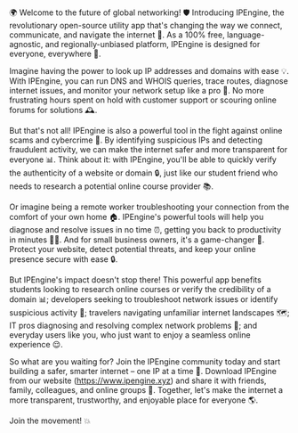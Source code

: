 🌍 Welcome to the future of global networking! 🛡️ Introducing IPEngine, the revolutionary open-source utility app that's changing the way we connect, communicate, and navigate the internet 📡. As a 100% free, language-agnostic, and regionally-unbiased platform, IPEngine is designed for everyone, everywhere 🚀.

Imagine having the power to look up IP addresses and domains with ease 💡. With IPEngine, you can run DNS and WHOIS queries, trace routes, diagnose internet issues, and monitor your network setup like a pro 🔧. No more frustrating hours spent on hold with customer support or scouring online forums for solutions 🕰️.

But that's not all! IPEngine is also a powerful tool in the fight against online scams and cybercrime 💪. By identifying suspicious IPs and detecting fraudulent activity, we can make the internet safer and more transparent for everyone 📊. Think about it: with IPEngine, you'll be able to quickly verify the authenticity of a website or domain 🔒, just like our student friend who needs to research a potential online course provider 📚.

Or imagine being a remote worker troubleshooting your connection from the comfort of your own home 🏠. IPEngine's powerful tools will help you diagnose and resolve issues in no time ⏰, getting you back to productivity in minutes 👩‍💻. And for small business owners, it's a game-changer 💸. Protect your website, detect potential threats, and keep your online presence secure with ease 🔒.

But IPEngine's impact doesn't stop there! This powerful app benefits students looking to research online courses or verify the credibility of a domain 📊; developers seeking to troubleshoot network issues or identify suspicious activity 🚀; travelers navigating unfamiliar internet landscapes 🗺️; IT pros diagnosing and resolving complex network problems 🔧; and everyday users like you, who just want to enjoy a seamless online experience 😌.

So what are you waiting for? Join the IPEngine community today and start building a safer, smarter internet – one IP at a time 🌈. Download IPEngine from our website (https://www.ipengine.xyz) and share it with friends, family, colleagues, and online groups 👫. Together, let's make the internet a more transparent, trustworthy, and enjoyable place for everyone 🌎.

Join the movement! 💥